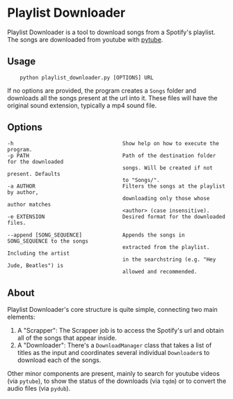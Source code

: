 # Playlist Downloader
Playlist Downloader is a tool to download songs from a Spotify's playlist. The songs are downloaded from youtube with [pytube](https://pytube.io/en/latest/).


## Usage
```
    python playlist_downloader.py [OPTIONS] URL
```
If no options are provided, the program creates a `Songs` folder and downloads all the songs present at the url into it. These files will have the original sound extension, typically a mp4 sound file.

## Options

    -h                                   Show help on how to execute the program.
    -p PATH                              Path of the destination folder for the downloaded
                                         songs. Will be created if not present. Defaults
                                         to "Songs/".
    -a AUTHOR                            Filters the songs at the playlist by author,
                                         downloading only those whose author matches
                                         <author> (case insensitive).
    -e EXTENSION                         Desired format for the downloaded files.

    --append [SONG_SEQUENCE]             Appends the songs in SONG_SEQUENCE to the songs
                                         extracted from the playlist. Including the artist
                                         in the searchstring (e.g. "Hey Jude, Beatles") is
                                         allowed and recommended.

## About
Playlist Downloader's core structure is quite simple, connecting two main elements:

1. A "Scrapper": The Scrapper job is to access the Spotify's url and obtain all of the songs that appear inside.
2. A "Downloader": There's a `DownloadManager` class that takes a list of titles as the input and coordinates several individual `Downloader`s to download each of the songs.

Other minor components are present, mainly to search for youtube videos (via `pytube`), to show the status of the downloads (via `tqdm`) or to convert the audio files (via `pydub`).

